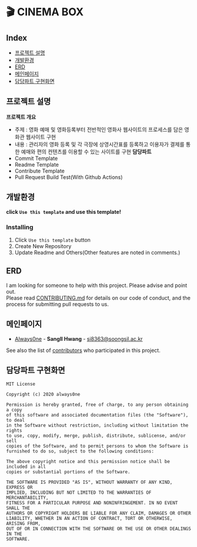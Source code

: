 # 🎬 CINEMA BOX
## Index
  - [프로젝트 설명](#프로젝트-설명) 
  - [개발환경](#개발환경)
  - [ERD](#ERD)
  - [메인페이지](#메인페이지)
  - [담당파트 구현화면](#담당파트-구현화면)
  
## 프로젝트 설명
**프로젝트 개요**
- 주제 : 영화 예매 및 영화등록부터 전반적인 영화사 웹사이트의 프로세스를 담은 영화관 웹사이트 구현
- 내용 : 관리자의 영화 등록 및 각 극장에 상영시간표를 등록하고 이용자가 결제를 통한 예매와 편의 컨텐츠를 이용할 수 있는 사이트를 구현
**담당파트**
- Commit Template
- Readme Template
- Contribute Template
- Pull Request Build Test(With Github Actions)

## 개발환경
**click `Use this template` and use this template!**
<!--
### Depencies
 Write about need to install the software and how to install them 
-->
### Installing
<!-- A step by step series of examples that tell you how to get a development 
env running

Say what the step will be

    Give the example

And repeat

    until finished
-->
1. Click `Use this template` button 
2. Create New Repository
3. Update Readme and Others(Other features are noted in comments.)
## ERD
<!-- Write the way to contribute -->
I am looking for someone to help with this project. Please advise and point out.  
Please read [CONTRIBUTING.md](CONTRIBUTING.md) for details on our code
of conduct, and the process for submitting pull requests to us.

## 메인페이지
  - [Always0ne](https://github.com/Always0ne) - **SangIl Hwang** - <si8363@soongsil.ac.kr>

See also the list of [contributors](https://github.com/always0ne/readmeTemplate/contributors)
who participated in this project.
<!--
## Used or Referenced Projects
 - [referenced Project](project link) - **LICENSE** - little-bit introduce
-->

## 담당파트 구현화면

```
MIT License

Copyright (c) 2020 always0ne

Permission is hereby granted, free of charge, to any person obtaining a copy
of this software and associated documentation files (the "Software"), to deal
in the Software without restriction, including without limitation the rights
to use, copy, modify, merge, publish, distribute, sublicense, and/or sell
copies of the Software, and to permit persons to whom the Software is
furnished to do so, subject to the following conditions:

The above copyright notice and this permission notice shall be included in all
copies or substantial portions of the Software.

THE SOFTWARE IS PROVIDED "AS IS", WITHOUT WARRANTY OF ANY KIND, EXPRESS OR
IMPLIED, INCLUDING BUT NOT LIMITED TO THE WARRANTIES OF MERCHANTABILITY,
FITNESS FOR A PARTICULAR PURPOSE AND NONINFRINGEMENT. IN NO EVENT SHALL THE
AUTHORS OR COPYRIGHT HOLDERS BE LIABLE FOR ANY CLAIM, DAMAGES OR OTHER
LIABILITY, WHETHER IN AN ACTION OF CONTRACT, TORT OR OTHERWISE, ARISING FROM,
OUT OF OR IN CONNECTION WITH THE SOFTWARE OR THE USE OR OTHER DEALINGS IN THE
SOFTWARE.
```
